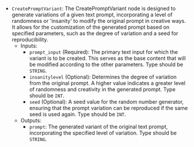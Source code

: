 - `CreatePromptVariant`: The CreatePromptVariant node is designed to generate variations of a given text prompt, incorporating a level of randomness or 'insanity' to modify the original prompt in creative ways. It allows for the customization of the generated prompt based on specified parameters, such as the degree of variation and a seed for reproducibility.
    - Inputs:
        - `prompt_input` (Required): The primary text input for which the variant is to be created. This serves as the base content that will be modified according to the other parameters. Type should be `STRING`.
        - `insanitylevel` (Optional): Determines the degree of variation from the original prompt. A higher value indicates a greater level of randomness and creativity in the generated prompt. Type should be `INT`.
        - `seed` (Optional): A seed value for the random number generator, ensuring that the prompt variation can be reproduced if the same seed is used again. Type should be `INT`.
    - Outputs:
        - `prompt`: The generated variant of the original text prompt, incorporating the specified level of variation. Type should be `STRING`.
